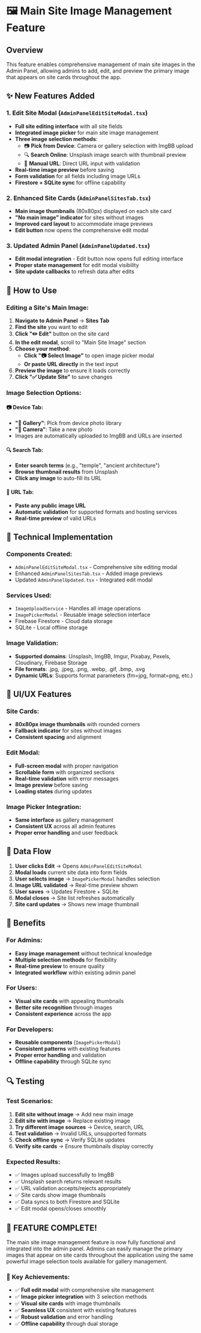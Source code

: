 # 🖼️ Main Site Image Management Feature

## Overview
This feature enables comprehensive management of main site images in the Admin Panel, allowing admins to add, edit, and preview the primary image that appears on site cards throughout the app.

## ✨ New Features Added

### 1. **Edit Site Modal** (`AdminPanelEditSiteModal.tsx`)
- **Full site editing interface** with all site fields
- **Integrated image picker** for main site image management
- **Three image selection methods**:
  - 📷 **Pick from Device**: Camera or gallery selection with ImgBB upload
  - 🔍 **Search Online**: Unsplash image search with thumbnail preview
  - 🔗 **Manual URL**: Direct URL input with validation
- **Real-time image preview** before saving
- **Form validation** for all fields including image URLs
- **Firestore + SQLite sync** for offline capability

### 2. **Enhanced Site Cards** (`AdminPanelSitesTab.tsx`)
- **Main image thumbnails** (80x80px) displayed on each site card
- **"No main image" indicator** for sites without images
- **Improved card layout** to accommodate image previews
- **Edit button** now opens the comprehensive edit modal

### 3. **Updated Admin Panel** (`AdminPanelUpdated.tsx`)
- **Edit modal integration** - Edit button now opens full editing interface
- **Proper state management** for edit modal visibility
- **Site update callbacks** to refresh data after edits

## 🚀 How to Use

### Editing a Site's Main Image:

1. **Navigate to Admin Panel** → **Sites Tab**
2. **Find the site** you want to edit
3. **Click "✏️ Edit"** button on the site card
4. **In the edit modal**, scroll to "Main Site Image" section
5. **Choose your method**:
   - **Click "📷 Select Image"** to open image picker modal
   - **Or paste URL directly** in the text input
6. **Preview the image** to ensure it loads correctly
7. **Click "✅ Update Site"** to save changes

### Image Selection Options:

#### 📷 **Device Tab**:
- **"📱 Gallery"**: Pick from device photo library
- **"📸 Camera"**: Take a new photo
- Images are automatically uploaded to ImgBB and URLs are inserted

#### 🔍 **Search Tab**:
- **Enter search terms** (e.g., "temple", "ancient architecture")
- **Browse thumbnail results** from Unsplash
- **Click any image** to auto-fill its URL

#### 🔗 **URL Tab**:
- **Paste any public image URL**
- **Automatic validation** for supported formats and hosting services
- **Real-time preview** of valid URLs

## 🔧 Technical Implementation

### Components Created:
- `AdminPanelEditSiteModal.tsx` - Comprehensive site editing modal
- Enhanced `AdminPanelSitesTab.tsx` - Added image previews
- Updated `AdminPanelUpdated.tsx` - Integrated edit modal

### Services Used:
- `ImageUploadService` - Handles all image operations
- `ImagePickerModal` - Reusable image selection interface
- Firebase Firestore - Cloud data storage
- SQLite - Local offline storage

### Image Validation:
- **Supported domains**: Unsplash, ImgBB, Imgur, Pixabay, Pexels, Cloudinary, Firebase Storage
- **File formats**: .jpg, .jpeg, .png, .webp, .gif, .bmp, .svg
- **Dynamic URLs**: Supports format parameters (fm=jpg, format=png, etc.)

## 📱 UI/UX Features

### Site Cards:
- **80x80px image thumbnails** with rounded corners
- **Fallback indicator** for sites without images
- **Consistent spacing** and alignment

### Edit Modal:
- **Full-screen modal** with proper navigation
- **Scrollable form** with organized sections
- **Real-time validation** with error messages
- **Image preview** before saving
- **Loading states** during updates

### Image Picker Integration:
- **Same interface** as gallery management
- **Consistent UX** across all admin features
- **Proper error handling** and user feedback

## 🔄 Data Flow

1. **User clicks Edit** → Opens `AdminPanelEditSiteModal`
2. **Modal loads** current site data into form fields
3. **User selects image** → `ImagePickerModal` handles selection
4. **Image URL validated** → Real-time preview shown
5. **User saves** → Updates Firestore + SQLite
6. **Modal closes** → Site list refreshes automatically
7. **Site card updates** → Shows new image thumbnail

## 🎯 Benefits

### For Admins:
- **Easy image management** without technical knowledge
- **Multiple selection methods** for flexibility
- **Real-time preview** to ensure quality
- **Integrated workflow** within existing admin panel

### For Users:
- **Visual site cards** with appealing thumbnails
- **Better site recognition** through images
- **Consistent experience** across the app

### For Developers:
- **Reusable components** (`ImagePickerModal`)
- **Consistent patterns** with existing features
- **Proper error handling** and validation
- **Offline capability** through SQLite sync

## 🔍 Testing

### Test Scenarios:
1. **Edit site without image** → Add new main image
2. **Edit site with image** → Replace existing image
3. **Try different image sources** → Device, search, URL
4. **Test validation** → Invalid URLs, unsupported formats
5. **Check offline sync** → Verify SQLite updates
6. **Verify site cards** → Ensure thumbnails display correctly

### Expected Results:
- ✅ Images upload successfully to ImgBB
- ✅ Unsplash search returns relevant results
- ✅ URL validation accepts/rejects appropriately
- ✅ Site cards show image thumbnails
- ✅ Data syncs to both Firestore and SQLite
- ✅ Edit modal opens/closes smoothly

## 🚀 **FEATURE COMPLETE!**

The main site image management feature is now fully functional and integrated into the admin panel. Admins can easily manage the primary images that appear on site cards throughout the application using the same powerful image selection tools available for gallery management.

### 🎉 **Key Achievements:**
- ✅ **Full edit modal** with comprehensive site management
- ✅ **Image picker integration** with 3 selection methods
- ✅ **Visual site cards** with image thumbnails
- ✅ **Seamless UX** consistent with existing features
- ✅ **Robust validation** and error handling
- ✅ **Offline capability** through dual storage